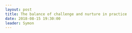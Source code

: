 ```yaml
---
layout: post
title: The balance of challenge and nurture in practice
date: 2018-08-15 19:30:00
leader: Symon 
---
```

